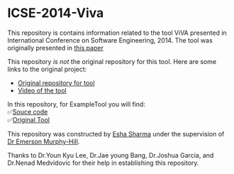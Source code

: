 # ICSE-2014-Viva

This repository is contains information related to the tool ViVA presented in International Conference on Software Engineering, 2014. The tool was originally presented in [this paper](http://ronia.net/papers/icse2014_lee.pdf)

This repository *is not* the original repository for this tool. Here are some links to the original project:

* [Original repository for tool](https://github.com/younkyul/ViVA)
* [Video of the tool](https://www.youtube.com/watch?v=jHVwuR5AYgA)

In this repository, for ExampleTool you will find:</br>
:white_check_mark:[Souce code](https://github.com/younkyul/ViVA)</br>
:white_check_mark:[Original Tool](https://github.com/younkyul/ViVA/blob/master/VIVA_2.5.jar)</br>

This repository was constructed by [Esha Sharma](https://github.com/eshasharma) under the supervision of [Dr Emerson Murphy-Hill](https://github.com/CaptainEmerson).

 Thanks to Dr.Youn Kyu Lee, Dr.Jae young Bang, Dr.Joshua Garcia, and Dr.Nenad Medvidovic for their help in establishing this repository.
